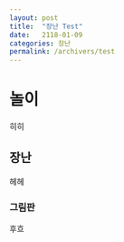```yaml
---
layout: post
title:  "장난 Test"
date:   2118-01-09
categories: 장난
permalink: /archivers/test
---
```


# 놀이
히히

## 장난
헤헤

### 그림판
후흐
